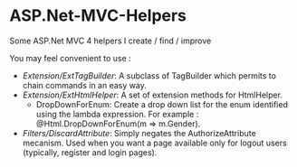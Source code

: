 ASP.Net-MVC-Helpers
===================

Some ASP.Net MVC 4 helpers I create / find / improve

You may feel convenient to use :

- *Extension/ExtTagBuilder*: A subclass of TagBuilder which permits to chain commands in an easy way.
- *Extension/ExtHtmlHelper*: A set of extension methods for HtmlHelper.
  - DropDownForEnum: Create a drop down list for the enum identified using the lambda expression. For example : @Html.DropDownForEnum(m => m.Gender).
- *Filters/DiscardAttribute*: Simply negates the AuthorizeAttribute mecanism. Used when you want a page available only for logout users (typically, register and login pages).

